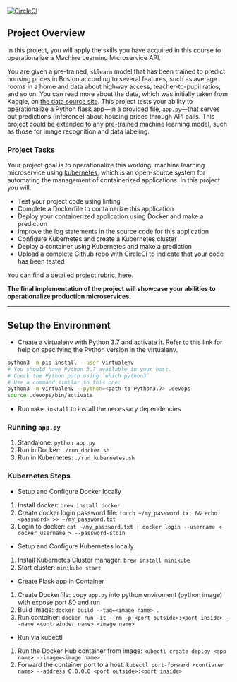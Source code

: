 [![CircleCI](https://circleci.com/gh/einton/project-ml-microservice-kubernetes/tree/main.svg?style=svg)](https://circleci.com/gh/einton/project-ml-microservice-kubernetes/tree/main)

## Project Overview

In this project, you will apply the skills you have acquired in this course to operationalize a Machine Learning Microservice API. 

You are given a pre-trained, `sklearn` model that has been trained to predict housing prices in Boston according to several features, such as average rooms in a home and data about highway access, teacher-to-pupil ratios, and so on. You can read more about the data, which was initially taken from Kaggle, on [the data source site](https://www.kaggle.com/c/boston-housing). This project tests your ability to operationalize a Python flask app—in a provided file, `app.py`—that serves out predictions (inference) about housing prices through API calls. This project could be extended to any pre-trained machine learning model, such as those for image recognition and data labeling.

### Project Tasks

Your project goal is to operationalize this working, machine learning microservice using [kubernetes](https://kubernetes.io/), which is an open-source system for automating the management of containerized applications. In this project you will:
* Test your project code using linting
* Complete a Dockerfile to containerize this application
* Deploy your containerized application using Docker and make a prediction
* Improve the log statements in the source code for this application
* Configure Kubernetes and create a Kubernetes cluster
* Deploy a container using Kubernetes and make a prediction
* Upload a complete Github repo with CircleCI to indicate that your code has been tested

You can find a detailed [project rubric, here](https://review.udacity.com/#!/rubrics/2576/view).

**The final implementation of the project will showcase your abilities to operationalize production microservices.**

---

## Setup the Environment

* Create a virtualenv with Python 3.7 and activate it. Refer to this link for help on specifying the Python version in the virtualenv. 
```bash
python3 -m pip install --user virtualenv
# You should have Python 3.7 available in your host. 
# Check the Python path using `which python3`
# Use a command similar to this one:
python3 -m virtualenv --python=<path-to-Python3.7> .devops
source .devops/bin/activate
```
* Run `make install` to install the necessary dependencies

### Running `app.py`

1. Standalone:  `python app.py`
2. Run in Docker:  `./run_docker.sh`
3. Run in Kubernetes:  `./run_kubernetes.sh`

### Kubernetes Steps

* Setup and Configure Docker locally
1. Install docker: `brew install docker`
2. Create docker login password file: `touch ~/my_password.txt && echo <password> >> ~/my_password.txt`
3. Login to docker: `cat ~/my_password.txt | docker login --username < docker username > --password-stdin`

* Setup and Configure Kubernetes locally
1. Install Kubernetes Cluster manager:  `brew install minikube`
2. Start cluster: `minikube start`

* Create Flask app in Container
1. Create Dockerfile: copy `app.py` into python enviroment (python image) with expose port 80 and run
2. Build image: `docker build --tag=<image name> .`
3. Run container: `docker run -it --rm -p <port outside>:<port inside> --name <contrainder name> <image name>`

* Run via kubectl
1. Run the Docker Hub container from image: `kubectl create deploy <app name> --image=<image name>`
2. Forward the container port to a host: `kubectl port-forward <contianer name> --address 0.0.0.0 <port outside>:<port inside>`
